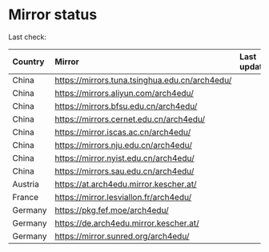 <script src="./time.js"></script>
# Mirror status
Last check: <script type="text/javascript">localize(1705835662.8190043);</script>

|Country|Mirror|Last update|
|:------|:-----|:----------|
|China|https://mirrors.tuna.tsinghua.edu.cn/arch4edu/|<script type="text/javascript">localize(1705819047);</script>|
|China|https://mirrors.aliyun.com/arch4edu/|<script type="text/javascript">localize(1705775530);</script>|
|China|https://mirrors.bfsu.edu.cn/arch4edu/|<script type="text/javascript">localize(1705819047);</script>|
|China|https://mirrors.cernet.edu.cn/arch4edu/|<script type="text/javascript">localize(1705819047);</script>|
|China|https://mirror.iscas.ac.cn/arch4edu/|<script type="text/javascript">localize(1705775530);</script>|
|China|https://mirrors.nju.edu.cn/arch4edu/|<script type="text/javascript">localize(1705775530);</script>|
|China|https://mirror.nyist.edu.cn/arch4edu/|<script type="text/javascript">localize(1705775530);</script>|
|China|https://mirrors.sau.edu.cn/arch4edu/|<script type="text/javascript">localize(1705819047);</script>|
|Austria|https://at.arch4edu.mirror.kescher.at/|<script type="text/javascript">localize(1705819047);</script>|
|France|https://mirror.lesviallon.fr/arch4edu/|<script type="text/javascript">localize(1705775530);</script>|
|Germany|https://pkg.fef.moe/arch4edu/|<script type="text/javascript">localize(1705819047);</script>|
|Germany|https://de.arch4edu.mirror.kescher.at/|<script type="text/javascript">localize(1705819047);</script>|
|Germany|https://mirror.sunred.org/arch4edu/|<script type="text/javascript">localize(1705819047);</script>|

<script src="./tablefilter/tablefilter.js"></script>
<script src="./table.js"></script>